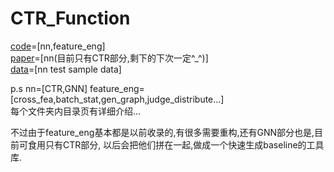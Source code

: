 # CTR_Function

  [code](https://github.com/TIXhjq/CTR_Function/tree/master/code)=[nn,feature_eng]  
  [paper](https://github.com/TIXhjq/CTR_Function/tree/master/paper)=[nn(目前只有CTR部分,剩下的下次一定^_^)]  
  [data](https://github.com/TIXhjq/CTR_Function/tree/master/data)=[nn test sample data]  
    
  p.s 
      nn=[CTR,GNN]
      feature_eng=[cross_fea,batch_stat,gen_graph,judge_distribute...]  
      每个文件夹内目录页有详细介绍...
      
  不过由于feature_eng基本都是以前收录的,有很多需要重构,还有GNN部分也是,目前可食用只有CTR部分,
  以后会把他们拼在一起,做成一个快速生成baseline的工具库.  
